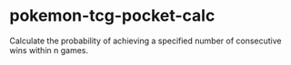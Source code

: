 # pokemon-tcg-pocket-calc
Calculate the probability of achieving a specified number of consecutive wins within n games.
